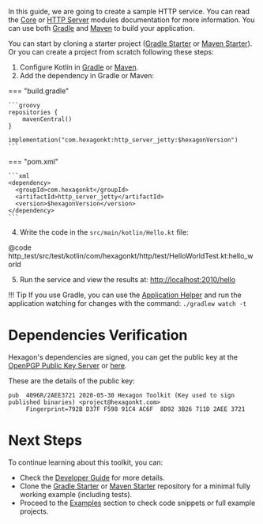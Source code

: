 
In this guide, we are going to create a sample HTTP service. You can read the [Core] or
[HTTP Server] modules documentation for more information. You can use both [Gradle] and [Maven] to
build your application.

You can start by cloning a starter project ([Gradle Starter] or [Maven Starter]). Or you can create
a project from scratch following these steps:

1. Configure Kotlin in [Gradle][Setup Gradle] or [Maven][Setup Maven].
2. Add the dependency in Gradle or Maven:

=== "build.gradle"

    ```groovy
    repositories {
        mavenCentral()
    }

    implementation("com.hexagonkt:http_server_jetty:$hexagonVersion")
    ```

=== "pom.xml"

    ```xml
    <dependency>
      <groupId>com.hexagonkt</groupId>
      <artifactId>http_server_jetty</artifactId>
      <version>$hexagonVersion</version>
    </dependency>
    ```

4. Write the code in the `src/main/kotlin/Hello.kt` file:

@code http_test/src/test/kotlin/com/hexagonkt/http/test/HelloWorldTest.kt:hello_world

5. Run the service and view the results at: [http://localhost:2010/hello][Endpoint]

!!! Tip
    If you use Gradle, you can use the [Application Helper] and run the application watching for
    changes with the command: `./gradlew watch -t`

[Application Helper]: /gradle/#application

# Dependencies Verification
Hexagon's dependencies are signed, you can get the public key at the
[OpenPGP Public Key Server][pgp key] or [here][site pgp key].

These are the details of the public key:

```
pub  4096R/2AEE3721 2020-05-30 Hexagon Toolkit (Key used to sign published binaries) <project@hexagonkt.com>
     Fingerprint=792B D37F F598 91C4 AC6F  8D92 3B26 711D 2AEE 3721
```

[pgp key]: https://keys.openpgp.org/search?q=project%40hexagonkt.com
[site pgp key]: /project_hexagonkt_com_public.key

# Next Steps
To continue learning about this toolkit, you can:

* Check the [Developer Guide] for more details.
* Clone the [Gradle Starter] or [Maven Starter] repository for a minimal fully working example
  (including tests).
* Proceed to the [Examples] section to check code snippets or full example projects.

[Gradle Starter]: https://github.com/hexagonkt/gradle_starter
[Maven Starter]: https://github.com/hexagonkt/maven_starter
[Examples]: /examples/http_server_examples/
[Setup Gradle]: https://kotlinlang.org/docs/reference/using-gradle.html
[Setup Maven]: https://kotlinlang.org/docs/reference/using-maven.html
[Gradle]: https://gradle.org
[Maven]: https://maven.apache.org
[Endpoint]: http://localhost:2010/hello
[Developer Guide]: /developer_guide/
[Core]: /core
[HTTP Server]: /http_server
